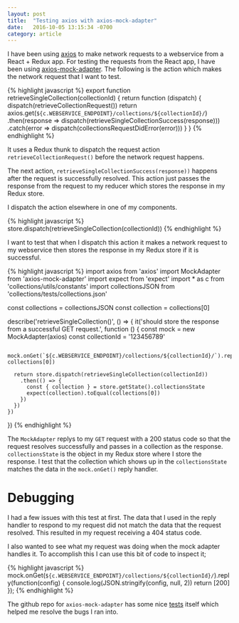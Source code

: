 ```yaml
---
layout: post
title:  "Testing axios with axios-mock-adapter"
date:   2016-10-05 13:15:34 -0700
category: article
---
```


I have been using [axios](https://www.npmjs.com/package/axios) to make network requests to a webservice from a React + Redux app. For testing the requests from the React app, I have been using [axios-mock-adapter](https://www.npmjs.com/package/axios-mock-adapter). The following is the action which makes the network request that I want to test.

{% highlight javascript %}
  export function retrieveSingleCollection(collectionId) {
    return function (dispatch) {
      dispatch(retrieveCollectionRequest())
      return axios.get(`${c.WEBSERVICE_ENDPOINT}/collections/${collectionId}/`)
        .then(response => dispatch(retrieveSingleCollectionSuccess(response)))
        .catch(error => dispatch(collectionsRequestDidError(error)))
    }
  }
{% endhighlight %}

It uses a Redux thunk to dispatch the request action `retrieveCollectionRequest()` before the network request happens.

The next action, `retrieveSingleCollectionSuccess(response))` happens after the request is successfully resolved. This action just passes the response from the request to my reducer which stores the response in my Redux store.

I dispatch the action elsewhere in one of my components.

{% highlight javascript %}
  store.dispatch(retrieveSingleCollection(collectionId))
{% endhighlight %}

I want to test that when I dispatch this action it makes a network request to my webservice then stores the response in my Redux store if it is successful.

{% highlight javascript %}
  import axios from 'axios'
  import MockAdapter from 'axios-mock-adapter'
  import expect from 'expect'
  import * as c from 'collections/utils/constants'
  import collectionsJSON from 'collections/tests/collections.json'

  const collections = collectionsJSON
  const collection = collections[0]

  describe('retrieveSingleCollection()', () => {
    it('should store the response from a successful GET request.', function () {
      const mock = new MockAdapter(axios)
      const collectionId = '123456789'

      mock.onGet(`${c.WEBSERVICE_ENDPOINT}/collections/${collectionId}/`).reply(200, collections[0])

      return store.dispatch(retrieveSingleCollection(collectionId))
        .then(() => {
          const { collection } = store.getState().collectionsState
          expect(collection).toEqual(collections[0])
        })
      })
    })
  })
{% endhighlight %}

The `MockAdapter` replys to my `GET` request with a 200 status code so that the request resolves successfully and passes in a collection as the response. `collectionsState` is the object in my Redux store where I store the response. I test that the collection which shows up in the `collectionsState` matches the data in the `mock.onGet()` reply handler. 

# Debugging

I had a few issues with this test at first. The data that I used in the reply handler to respond to my request did not match the data that the request resolved. This resulted in my request receiving a 404 status code.

I also wanted to see what my request was doing when the mock adapter handles it. To accomplish this I can use this bit of code to inspect it;

{% highlight javascript %}
  mock.onGet(`${c.WEBSERVICE_ENDPOINT}/collections/${collectionId}/`).reply(function(config) {
    console.log(JSON.stringify(config, null, 2))
    return [200]
  });
{% endhighlight %}

The github repo for `axios-mock-adapter` has some nice [tests](https://github.com/ctimmerm/axios-mock-adapter/tree/master/test) itself which helped me resolve the bugs I ran into.


